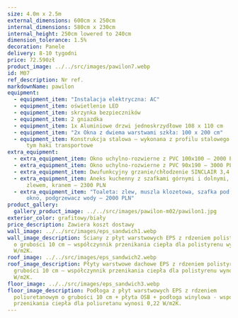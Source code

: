 ```yaml
---
size: 4.0m x 2.5m
external_dimensions: 600cm x 250cm
internal_dimensions: 580cm x 230cm
internal_height: 250cm lowered to 240cm
dimension_tolerance: 1.5%
decoration: Panele
delivery: 8-10 tygodni
price: 72.590zł
product_image: ../../src/images/pawilon7.webp
id: M07
ref_description: Nr ref.
markdownName: pawilon
equipment:
  - equipment_item: "Instalacja elektryczna: AC"
  - equipment_item: oświetlenie LED
  - equipment_item: skrzynka bezpieczników
  - equipment_item: 2 gniazdka
  - equipment_item: 1x Aluminiowe drzwi jednoskrzydłowe 108 x 110 cm
  - equipment_item: "2x Okna z dwiema warstwami szkła: 100 x 200 cm"
  - equipment_item: Konstrukcja stalowa – wykonana z profilu stalowego 50x50x4 mm, w
      tym haki transportowe
extra_equipment:
  - extra_equipment_item: Okno uchylno-rozwierne z PVC 100x100 – 2000 PLN
  - extra_equipment_item: Okno uchylno-rozwierne z PVC 90x190 – 3000 PLN
  - extra_equipment_item: Dwufunkcyjny grzanie/chłodzenie SINCLAIR 3,4 kW – 4840 PLN
  - extra_equipment_item: Aneks kuchenny z szafkami górnymi i dolnymi, blatem,
      zlewem, kranem – 2300 PLN
  - extra_equipment_item: "Toaleta: zlew, muszla klozetowa, szafka pod zlewem, małe
      okno, podgrzewacz wody – 2000 PLN"
product_gallery:
  gallery_product_image: ../../src/images/pawilon-m02/pawilon1.jpg
exterior_color: grafitowy/biały
price_description: Zawiera koszt dostawy
wall_image: ../../src/images/eps_sandwich1.webp
wall_image_description: Ściany z płyt warstwowych EPS z rdzeniem polistyrenowym
  o grubości 10 cm – współczynnik przenikania ciepła dla polistyrenu wynosi 0,38
  W/m2K.
roof_image: ../../src/images/eps_sandwich2.webp
roof_image_description: Płyty warstwowe dachowe EPS z rdzeniem polistyrenowym o
  grubości 10 cm – współczynnik przenikania ciepła dla polistyrenu wynosi 0,38
  W/m2K.
floor_image: ../../src/images/eps_sandwich3.webp
floor_image_description: Podłoga z płyt warstwowych EPS z rdzeniem
  poliuretanowym o grubości 10 cm + płyta OSB + podłoga winylowa - współczynnik
  przenikania ciepła dla poliuretanu wynosi 0,22 W/m2K.
---
```

